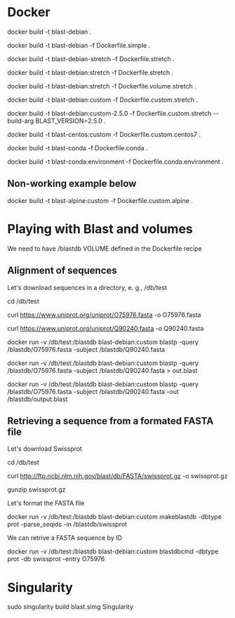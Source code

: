 # Docker

docker build -t blast-debian .

docker build -t blast-debian -f Dockerfile.simple .

docker build -t blast-debian-stretch -f Dockerfile.stretch .

docker build -t blast-debian:stretch -f Dockerfile.stretch .

docker build -t blast-debian:stretch -f Dockerfile.volume.stretch .

docker build -t blast-debian:custom -f Dockerfile.custom.stretch .

docker build -t blast-debian:custom-2.5.0 -f Dockerfile.custom.stretch --build-arg BLAST_VERSION=2.5.0 .

docker build -t blast-centos:custom -f Dockerfile.custom.centos7 .

docker build -t blast-conda -f Dockerfile.conda .

docker build -t blast-conda:environment -f Dockerfile.conda.environment .

## Non-working example below
docker build -t blast-alpine:custom -f Dockerfile.custom.alpine .

# Playing with Blast and volumes

We need to have /blastdb VOLUME defined in the Dockerfile recipe

## Alignment of sequences

Let's download sequences in a directory, e. g., /db/test

cd /db/test

curl https://www.uniprot.org/uniprot/O75976.fasta -o O75976.fasta

curl https://www.uniprot.org/uniprot/Q90240.fasta -o Q90240.fasta

docker run -v /db/test:/blastdb blast-debian:custom blastp -query /blastdb/O75976.fasta -subject /blastdb/Q90240.fasta

docker run -v /db/test:/blastdb blast-debian:custom blastp -query /blastdb/O75976.fasta -subject /blastdb/Q90240.fasta > out.blast

docker run -v /db/test:/blastdb blast-debian:custom blastp -query /blastdb/O75976.fasta -subject /blastdb/Q90240.fasta -out /blastdb/output.blast

## Retrieving a sequence from a formated FASTA file

Let's download Swissprot

cd /db/test

curl http://ftp.ncbi.nlm.nih.gov/blast/db/FASTA/swissprot.gz -o swissprot.gz

gunzip swissprot.gz

Let's format the FASTA file

docker run -v /db/test:/blastdb  blast-debian:custom makeblastdb -dbtype prot -parse_seqids -in /blastdb/swissprot

We can retrive a FASTA sequence by ID

docker run -v /db/test:/blastdb  blast-debian:custom blastdbcmd -dbtype prot -db swissprot -entry O75976

# Singularity

sudo singularity build blast.simg Singularity


